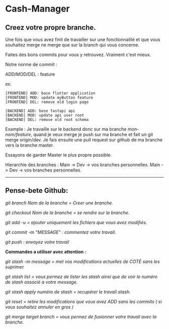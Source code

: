 # Cash-Manager

## Creez votre propre branche.

Une fois que vous avez finit de travailler sur une fonctionnalité et que vous souhaitez merge ne merge que sur la branch qui vous concerne.

Faites des bons commits pour vous y retrouvez. Vraiment c'est mieux.

Notre norme de commit :

ADD/MOD/DEL : feature

ex:

    [FRONTEND] ADD: base flutter application
    [FRONTEND] MOD: update myButton feature
    [FRONTEND] DEL: remove old login page

    [BACKEND] ADD: base fastapi api
    [BACKEND] MOD: update api user root
    [BACKEND] DEL: remove old root schema

Example : Je travaille sur le backend donc sur ma branche _mon-nom/feature_, quand je veux merge je push sur ma branche et fait un git merge origin/dev. Je fais ensuite une pull request sur github de ma branche vers la branche master.

Essayons de garder Master le plus propre possible.

Hierarchie des branches :
Main -> Dev -> vos branches personnelles.
Main -> Dev -> vos branches personnelles.

---

## Pense-bete Github:

_git branch *Nom de la branche* = Creer une branche._

_git checkout *Nom de la branche* = se rendre sur la branche._

_git add -u = ajouter uniquement les fichiers que vous avez modifiés._

_git commit -m "MESSAGE" : commentez votre travail._

_git push : envoyez votre travail_

**Commandes a utiliser avec attention :**

_git stash -m *message* = met vos modifications actuelles de COTÉ sans les suprimer._

_git stash list = vous permez de lister les stash ainsi que de voir le numéro de stash associé a votre message._

_git stash apply *numéro de stash* = recupérer le travail stash._

_git reset = retire les modifications que vous avez ADD sans les commits ( si vous souhaitez annuler en gros )_

_git merge *target branch* = vous permez de fusionner votre travail avec la branche._
